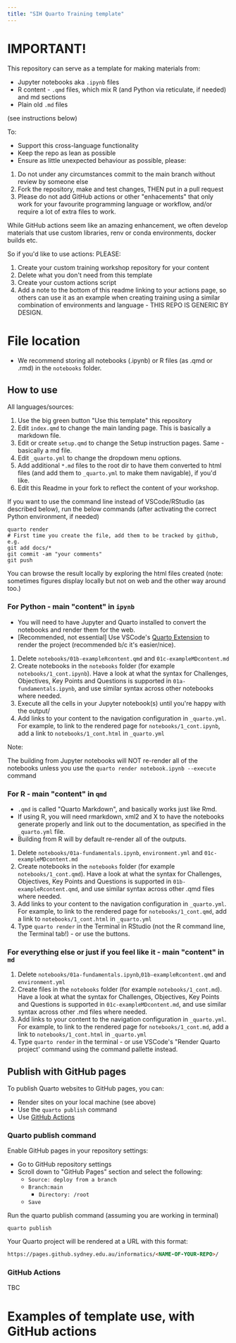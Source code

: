 ```yaml
---
title: "SIH Quarto Training template"
---
```


# IMPORTANT!

This repository can serve as a template for making materials from:

- Jupyter notebooks aka `.ipynb` files
- R content - `.qmd` files, which mix R (and Python via reticulate, if needed) and md sections
- Plain old `.md` files

(see instructions below)

To:

- Support this cross-language functionality
- Keep the repo as lean as possible
- Ensure as little unexpected behaviour as possible, please:

1. Do not under any circumstances commit to the main branch without review by someone else
2. Fork the repository, make and test changes, THEN put in a pull request
3. Please do not add GitHub actions or other "enhacements" that only work for your favourite programming language or workflow, and/or require a lot of extra files to work.

While GitHub actions seem like an amazing enhancement, we often develop materials that use custom libraries, renv or conda environments, docker builds etc.

So if you'd like to use actions: PLEASE:

1. Create your custom training workshop repository for your content
2. Delete what you don't need from this template
3. Create your custom actions script
4. Add a note to the bottom of this readme linking to your actions page, so others can use it as an example when creating training using a similar combination of environments and language - THIS REPO IS GENERIC BY DESIGN.



# File location

- We recommend storing all notebooks (.ipynb) or R files (as .qmd or .rmd) in the `notebooks` folder.

## How to use

All languages/sources:

1. Use the big green button "Use this template" this repository
2. Edit `index.qmd` to change the main landing page. This is basically a markdown file.
3. Edit or create `setup.qmd` to change the Setup instruction pages. Same - basically a md file.
4. Edit `_quarto.yml` to change the dropdown menu options.
5. Add additional `*.md` files to the root dir to have them converted to html files (and add them to `_quarto.yml` to make them navigable), if you'd like.
6. Edit this Readme in your fork to reflect the content of your workshop.


If you want to use the command line instead of VSCode/RStudio (as described below), run the below commands (after activating the correct Python environment, if needed) 

```
quarto render
# First time you create the file, add them to be tracked by github, e.g.
git add docs/*
git commit -am "your comments"
git push
```

You can browse the result locally by exploring the html files created (note: sometimes figures display locally but not on web and the other way around too.)

### For Python - main "content" in `ipynb`

- You will need to have Jupyter and Quarto installed to convert the notebooks and render them for the web.
- [Recommended, not essential] Use VSCode's [Quarto Extension](https://quarto.org/docs/tools/vscode.html) to render the project (recommended b/c it's easier/nice).

1. Delete `notebooks/01b-exampleRcontent.qmd` and `01c-exampleMDcontent.md`
2. Create notebooks in the `notebooks` folder (for example `notebooks/1_cont.ipynb`). Have a look at what the syntax for Challenges, Objectives, Key Points and Questions is supported in `01a-fundamentals.ipynb`, and use similar syntax across other notebooks where needed.
3. Execute all the cells in your Jupyter notebook(s) until you're happy with the output/
4. Add links to your content to the navigation configuration in `_quarto.yml`. For example, to link to the rendered page for `notebooks/1_cont.ipynb`, add a link to `notebooks/1_cont.html` in `_quarto.yml`

Note:

The building from Jupyter notebooks will NOT re-render all of the notebooks unless you use the `quarto render notebook.ipynb --execute` command

### For R - main "content" in `qmd`

- `.qmd` is called "Quarto Markdown", and basically works just like Rmd.
- If using R, you will need rmarkdown, xml2 and X to have the notebooks generate properly and link out to the documentation, as specified in the `_quarto.yml` file.
- Building from R will by default re-render all of the outputs.


1. Delete `notebooks/01a-fundamentals.ipynb`, `environment.yml` and `01c-exampleMDcontent.md`
2. Create notebooks in the `notebooks` folder (for example `notebooks/1_cont.qmd`). Have a look at what the syntax for Challenges, Objectives, Key Points and Questions is supported in `01b-exampleRcontent.qmd`, and use similar syntax across other .qmd files where needed.
3. Add links to your content to the navigation configuration in `_quarto.yml`. For example, to link to the rendered page for `notebooks/1_cont.qmd`, add a link to `notebooks/1_cont.html` in `_quarto.yml`
4. Type `quarto render` in the Terminal in RStudio (not the R command line, the Terminal tab!) - or use the buttons.

### For everything else or just if you feel like it - main "content" in `md`

1. Delete `notebooks/01a-fundamentals.ipynb`,`01b-exampleRcontent.qmd` and `environment.yml` 
2. Create files in the `notebooks` folder (for example `notebooks/1_cont.md`). Have a look at what the syntax for Challenges, Objectives, Key Points and Questions is supported in `01c-exampleMDcontent.md`, and use similar syntax across other .md files where needed.
3. Add links to your content to the navigation configuration in `_quarto.yml`. For example, to link to the rendered page for `notebooks/1_cont.md`, add a link to `notebooks/1_cont.html` in `_quarto.yml`
4. Type `quarto render` in the terminal - or use VSCode's "Render Quarto project' command using the command pallette instead.

## Publish with GitHub pages

To publish Quarto websites to GitHub pages, you can:
* Render sites on your local machine (see above)
* Use the `quarto publish` command
* Use [GitHub Actions](https://github.com/quarto-dev/quarto-actions)

### Quarto publish command

Enable GitHub pages in your repository settings:
* Go to GitHub repository settings 
* Scroll down to "GitHub Pages" section and select the following: 
    * `Source: deploy from a branch`
    * `Branch:main`
      * `Directory: /root`
    * `Save`

Run the quarto publish command (assuming you are working in terminal) 
```
quarto publish
```

Your Quarto project will be rendered at a URL with this format:
```html
https://pages.github.sydney.edu.au/informatics/<NAME-OF-YOUR-REPO>/
```

### GitHub Actions 
TBC
 
# Examples of template use, with GitHub actions
